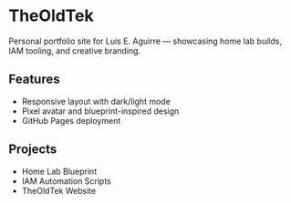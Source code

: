 # TheOldTek

Personal portfolio site for Luis E. Aguirre — showcasing home lab builds, IAM tooling, and creative branding.

## Features
- Responsive layout with dark/light mode
- Pixel avatar and blueprint-inspired design
- GitHub Pages deployment

## Projects
- Home Lab Blueprint
- IAM Automation Scripts
- TheOldTek Website
